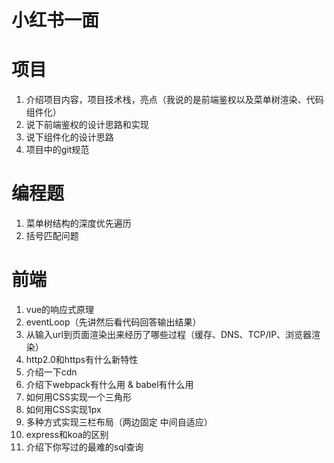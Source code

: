 # 小红书一面

# 项目

1. 介绍项目内容，项目技术栈，亮点（我说的是前端鉴权以及菜单树渲染、代码组件化）
2. 说下前端鉴权的设计思路和实现
3. 说下组件化的设计思路
4. 项目中的git规范

# 编程题

1. 菜单树结构的深度优先遍历
2. 括号匹配问题

# 前端

1. vue的响应式原理
2. eventLoop（先讲然后看代码回答输出结果）
3. 从输入url到页面渲染出来经历了哪些过程（缓存、DNS、TCP/IP、浏览器渲染）
4. http2.0和https有什么新特性
5. 介绍一下cdn
6. 介绍下webpack有什么用 & babel有什么用
7. 如何用CSS实现一个三角形
8. 如何用CSS实现1px
9. 多种方式实现三栏布局（两边固定 中间自适应）
10. express和koa的区别
11. 介绍下你写过的最难的sql查询